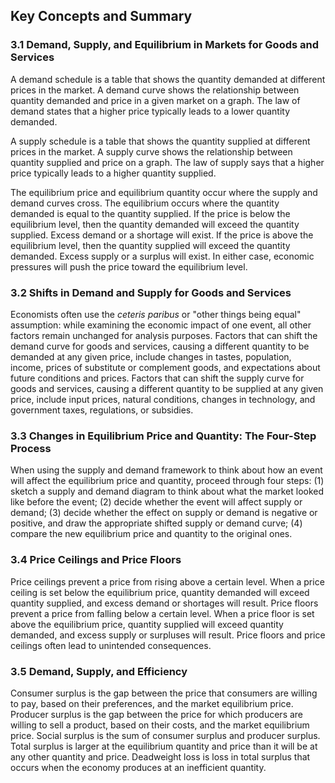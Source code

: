 ## Key Concepts and Summary

### 3.1 Demand, Supply, and Equilibrium in Markets for Goods and Services

A demand schedule is a table that shows the quantity demanded at
different prices in the market. A demand curve shows the relationship
between quantity demanded and price in a given market on a graph. The
law of demand states that a higher price typically leads to a lower
quantity demanded.

A supply schedule is a table that shows the quantity supplied at
different prices in the market. A supply curve shows the relationship
between quantity supplied and price on a graph. The law of supply says
that a higher price typically leads to a higher quantity supplied.

The equilibrium price and equilibrium quantity occur where the supply
and demand curves cross. The equilibrium occurs where the quantity
demanded is equal to the quantity supplied. If the price is below the
equilibrium level, then the quantity demanded will exceed the quantity
supplied. Excess demand or a shortage will exist. If the price is above
the equilibrium level, then the quantity supplied will exceed the
quantity demanded. Excess supply or a surplus will exist. In either
case, economic pressures will push the price toward the equilibrium
level.

### 3.2 Shifts in Demand and Supply for Goods and Services

Economists often use the *ceteris paribus* or "other things being equal"
assumption: while examining the economic impact of one event, all other
factors remain unchanged for analysis purposes. Factors that can shift
the demand curve for goods and services, causing a different quantity to
be demanded at any given price, include changes in tastes, population,
income, prices of substitute or complement goods, and expectations about
future conditions and prices. Factors that can shift the supply curve
for goods and services, causing a different quantity to be supplied at
any given price, include input prices, natural conditions, changes in
technology, and government taxes, regulations, or subsidies.

### 3.3 Changes in Equilibrium Price and Quantity: The Four-Step Process

When using the supply and demand framework to think about how an event
will affect the equilibrium price and quantity, proceed through four
steps: (1) sketch a supply and demand diagram to think about what the
market looked like before the event; (2) decide whether the event will
affect supply or demand; (3) decide whether the effect on supply or
demand is negative or positive, and draw the appropriate shifted supply
or demand curve; (4) compare the new equilibrium price and quantity to
the original ones.

### 3.4 Price Ceilings and Price Floors

Price ceilings prevent a price from rising above a certain level. When a
price ceiling is set below the equilibrium price, quantity demanded will
exceed quantity supplied, and excess demand or shortages will result.
Price floors prevent a price from falling below a certain level. When a
price floor is set above the equilibrium price, quantity supplied will
exceed quantity demanded, and excess supply or surpluses will result.
Price floors and price ceilings often lead to unintended consequences.

### 3.5 Demand, Supply, and Efficiency

Consumer surplus is the gap between the price that consumers are willing
to pay, based on their preferences, and the market equilibrium price.
Producer surplus is the gap between the price for which producers are
willing to sell a product, based on their costs, and the market
equilibrium price. Social surplus is the sum of consumer surplus and
producer surplus. Total surplus is larger at the equilibrium quantity
and price than it will be at any other quantity and price. Deadweight
loss is loss in total surplus that occurs when the economy produces at
an inefficient quantity.
